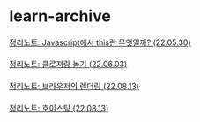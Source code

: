 # learn-archive
####
[정리노트: Javascript에서 this란 무엇일까? (22.05.30)](https://1nnovator.tistory.com/66)
####
[정리노트: 클로져랑 놀기 (22.06.03)](https://1nnovator.tistory.com/67)
####
[정리노트: 브라우저의 렌더링 (22.08.13)](https://github.com/1nno-vator/learn-archive/blob/main/markdown/%EB%B8%8C%EB%9D%BC%EC%9A%B0%EC%A0%80_%EB%8F%99%EC%9E%91%EC%9B%90%EB%A6%AC/%EB%B8%8C%EB%9D%BC%EC%9A%B0%EC%A0%80%EC%9D%98_%EB%8F%99%EC%9E%91%EC%9B%90%EB%A6%AC.md)
####
[정리노트: 호이스팅 (22.08.13)](https://github.com/1nno-vator/learn-archive/blob/main/markdown/%ED%98%B8%EC%9D%B4%EC%8A%A4%ED%8C%85/%ED%98%B8%EC%9D%B4%EC%8A%A4%ED%8C%85(hoisting).md)
